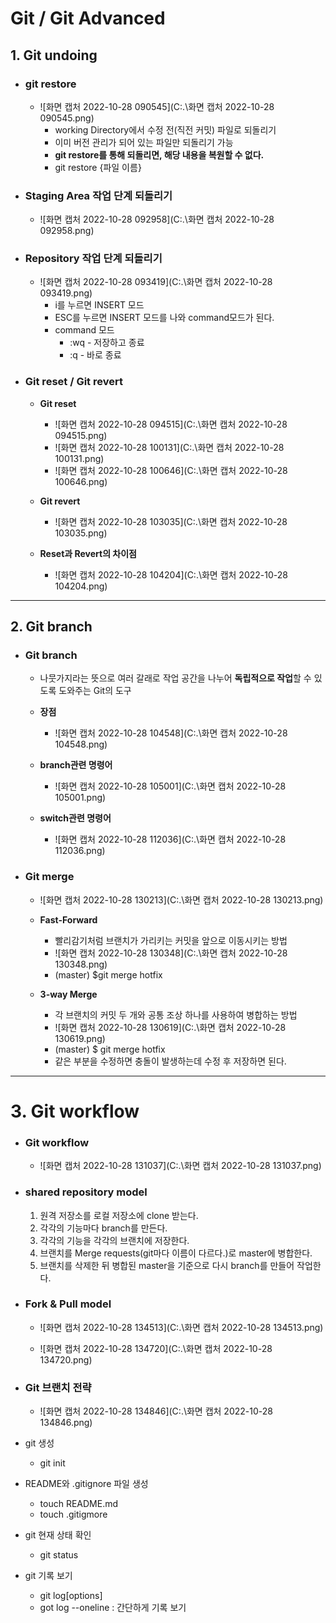 # Git / Git Advanced

## 1. Git undoing

- ### git restore

  - ![화면 캡처 2022-10-28 090545](C:.\화면 캡처 2022-10-28 090545.png)
    - working Directory에서 수정 전(직전 커밋) 파일로 되돌리기
    - 이미 버전 관리가 되어 있는 파일만 되돌리기 가능
    - **git restore를 통해 되돌리면, 해당 내용을 복원할 수 없다.**
    - git restore {파일 이름}



- ### Staging Area 작업 단계 되돌리기

  - ![화면 캡처 2022-10-28 092958](C:.\화면 캡처 2022-10-28 092958.png)



- ### Repository 작업 단계 되돌리기

  - ![화면 캡처 2022-10-28 093419](C:.\화면 캡처 2022-10-28 093419.png)
    - i를 누르면 INSERT 모드
    - ESC를 누르면 INSERT 모드를 나와 command모드가 된다.
    - command 모드
      - :wq - 저장하고 종료
      - :q - 바로 종료



- ### Git reset / Git revert

  - **Git reset**
    - ![화면 캡처 2022-10-28 094515](C:.\화면 캡처 2022-10-28 094515.png)
    - ![화면 캡처 2022-10-28 100131](C:.\화면 캡처 2022-10-28 100131.png)
    - ![화면 캡처 2022-10-28 100646](C:.\화면 캡처 2022-10-28 100646.png)

  

  - **Git revert**
    - ![화면 캡처 2022-10-28 103035](C:.\화면 캡처 2022-10-28 103035.png)

  

  - **Reset과 Revert의 차이점**
    - ![화면 캡처 2022-10-28 104204](C:.\화면 캡처 2022-10-28 104204.png)

---

## 2. Git branch

- ### Git branch

  - 나뭇가지라는 뜻으로 여러 갈래로 작업 공간을 나누어 **독립적으로 작업**할 수 있도록 도와주는 Git의 도구

  - **장점**
    - ![화면 캡처 2022-10-28 104548](C:.\화면 캡처 2022-10-28 104548.png)

  

  - **branch관련 명령어**
    - ![화면 캡처 2022-10-28 105001](C:.\화면 캡처 2022-10-28 105001.png)

  

  - **switch관련 명령어**
    - ![화면 캡처 2022-10-28 112036](C:.\화면 캡처 2022-10-28 112036.png)



- ### Git merge

  - ![화면 캡처 2022-10-28 130213](C:.\화면 캡처 2022-10-28 130213.png)

  

  - **Fast-Forward**
    - 빨리감기처럼 브랜치가 가리키는 커밋을 앞으로 이동시키는 방법
    - ![화면 캡처 2022-10-28 130348](C:.\화면 캡처 2022-10-28 130348.png)
    - (master) $git merge hotfix

  

  - **3-way Merge**
    - 각 브랜치의 커밋 두 개와 공통 조상 하나를 사용하여 병합하는 방법
    - ![화면 캡처 2022-10-28 130619](C:.\화면 캡처 2022-10-28 130619.png)
    - (master) $ git merge hotfix
    - 같은 부분을 수정하면 충돌이 발생하는데 수정 후 저장하면 된다.

---

# 3. Git workflow

- ### Git workflow

  - ![화면 캡처 2022-10-28 131037](C:.\화면 캡처 2022-10-28 131037.png)



- ### shared repository model

  1. 원격 저장소를 로컬 저장소에 clone 받는다.
  2. 각각의 기능마다 branch를 만든다.
  3. 각각의 기능을 각각의 브랜치에 저장한다.
  4. 브랜치를 Merge requests(git마다 이름이 다르다.)로 master에 병합한다.
  5. 브랜치를 삭제한 뒤 병합된 master을 기준으로 다시 branch를 만들어 작업한다.



- ### Fork & Pull model

  - ![화면 캡처 2022-10-28 134513](C:.\화면 캡처 2022-10-28 134513.png)

  

  - ![화면 캡처 2022-10-28 134720](C:.\화면 캡처 2022-10-28 134720.png)



- ### Git 브랜치 전략

  - ![화면 캡처 2022-10-28 134846](C:.\화면 캡처 2022-10-28 134846.png)



- git 생성 
  - git init
- README와 .gitignore 파일 생성
  - touch README.md
  - touch .gitigmore
- git 현재 상태 확인
  - git status
- git 기록 보기
  - git log[options]
  - got log --oneline : 간단하게 기록 보기